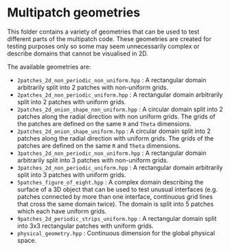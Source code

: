 # Multipatch geometries

This folder contains a variety of geometries that can be used to test different parts of the multipatch code. These geometries are created for testing purposes only so some may seem unnecessarily complex or describe domains that cannot be visualised in 2D.

The available geometries are:

- `2patches_2d_non_periodic_non_uniform.hpp` : A rectangular domain arbitrarily split into 2 patches with non-uniform grids.
- `2patches_2d_non_periodic_uniform.hpp` : A rectangular domain arbitrarily split into 2 patches with uniform grids.
- `2patches_2d_onion_shape_non_uniform.hpp` : A circular domain split into 2 patches along the radial direction with non uniform grids. 
                                    The grids of the patches are defined on the same `R` and `Theta` dimensions.
- `2patches_2d_onion_shape_uniform.hpp` : A circular domain split into 2 patches along the radial direction with uniform grids. 
                                    The grids of the patches are defined on the same `R` and `Theta` dimensions. 
- `3patches_2d_non_periodic_non_uniform.hpp` : A rectangular domain arbitrarily split into 3 patches with non-uniform grids.
- `3patches_2d_non_periodic_uniform.hpp` : A rectangular domain arbitrarily split into 3 patches with uniform grids.
- `5patches_figure_of_eight.hpp` : A complex domain describing the surface of a 3D object that can be used to test unusual interfaces (e.g. patches connected by more than one interface, continuous grid lines that cross the same domain twice). The domain is split into 5 patches which each have uniform grids.
- `9patches_2d_periodic_strips_uniform.hpp` : A rectangular domain split into 3x3 rectangular patches with uniform grids.
- `physical_geometry.hpp` : Continuous dimension for the global physical space. 